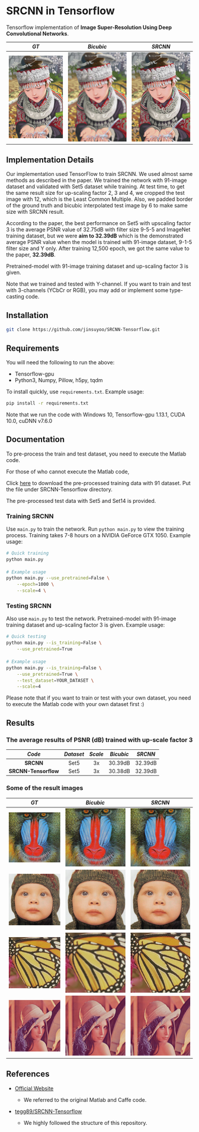 # SRCNN in Tensorflow

Tensorflow implementation of **Image Super-Resolution Using Deep Convolutional Networks**.

*GT* | *Bicubic* | *SRCNN* 
:---: | :---: | :---: |
<img src = 'figs/intro1.png'> | <img src = 'figs/intro2.png'> | <img src = 'figs/intro3.png'> 

## Implementation Details

Our implementation used TensorFlow to train SRCNN. We used almost same methods as described in the paper. We trained the network with 91-image dataset and validated with Set5 dataset while training. At test time, to get the same result size for up-scaling factor 2, 3 and 4, we cropped the test image with 12, which is the Least Common Multiple. Also, we padded border of the ground truth and bicubic interpolated test image by 6 to make same size with SRCNN result. 

According to the paper, the best performance on Set5 with upscaling factor 3 is the average PSNR value of 32.75dB with filter size 9-5-5 and ImageNet training dataset, but we were **aim to 32.39dB** which is the demonstrated average PSNR value when the model is trained with 91-image dataset, 9-1-5 filter size and Y only. After training 12,500 epoch, we got the same value to the paper, **32.39dB**.

Pretrained-model with 91-image training dataset and up-scaling factor 3 is given.

Note that we trained and tested with Y-channel. If you want to train and test with 3-channels (YCbCr or RGB), you may add or implement some type-casting code.

## Installation

```bash
git clone https://github.com/jinsuyoo/SRCNN-Tensorflow.git
```

## Requirements

You will need the following to run the above:
- Tensorflow-gpu
- Python3, Numpy, Pillow, h5py, tqdm

To install quickly, use `requirements.txt`. Example usage:
```bash
pip install -r requirements.txt
```
Note that we run the code with Windows 10, Tensorflow-gpu 1.13.1, CUDA 10.0, cuDNN v7.6.0 

## Documentation

To pre-process the train and test dataset, you need to execute the Matlab code.

For those of who cannot execute the Matlab code,

Click [here][data] to download the pre-processed training data with 91 dataset. Put the file under SRCNN-Tensorflow directory.

The pre-processed test data with Set5 and Set14 is provided.

### Training SRCNN
Use `main.py` to train the network. Run `python main.py` to view the training process. Training takes 7-8 hours on a NVIDIA GeForce GTX 1050. Example usage:
```bash
# Quick training
python main.py

# Example usage
python main.py --use_pretrained=False \
    --epoch=1000 \
    --scale=4 \
```

### Testing SRCNN
Also use `main.py` to test the network. Pretrained-model with 91-image training dataset and up-scaling factor 3 is given. Example usage:
```bash
# Quick testing
python main.py --is_training=False \
    --use_pretrained=True

# Example usage
python main.py --is_training=False \
    --use_pretrained=True \
    --test_dataset=YOUR_DATASET \
    --scale=4
```
  
Please note that if you want to train or test with your own dataset, you need to execute the Matlab code with your own dataset first :)

## Results

### The average results of PSNR (dB) trained with up-scale factor 3

*Code* | *Dataset* | *Scale* | *Bicubic* | *SRCNN*
:---: | :---: | :---: | :---: | :---: |
**SRCNN** | Set5 | 3x | 30.39dB | 32.39dB
**SRCNN-Tensorflow**| Set5 | 3x | 30.38dB | 32.39dB

### Some of the result images

*GT* | *Bicubic* | *SRCNN* 
:---: | :---: | :---: |
<img src = 'figs/result1_gt.png'> | <img src = 'figs/result1_bicubic.png'> | <img src = 'figs/result1_srcnn.png'> 
<img src = 'figs/result2_gt.png'> | <img src = 'figs/result2_bicubic.png'> | <img src = 'figs/result2_srcnn.png'> 
<img src = 'figs/result3_gt.png'> | <img src = 'figs/result3_bicubic.png'> | <img src = 'figs/result3_srcnn.png'> 
<img src = 'figs/result4_gt.png'> | <img src = 'figs/result4_bicubic.png'> | <img src = 'figs/result4_srcnn.png'> 


## References

- [Official Website][1]
    - We referred to the original Matlab and Caffe code.

- [tegg89/SRCNN-Tensorflow][2]
    - We highly followed the structure of this repository.

[data]: https://drive.google.com/file/d/1yvQYDYKCrTNxtvkOAHpTFOapEDyji0RR/view?usp=sharing
[1]: http://mmlab.ie.cuhk.edu.hk/projects/SRCNN.html
[2]: https://github.com/tegg89/SRCNN-Tensorflow